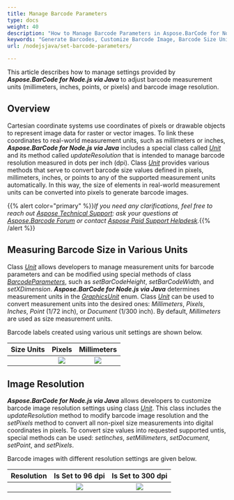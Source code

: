 ```yaml
---
title: Manage Barcode Parameters
type: docs
weight: 40
description: "How to Manage Barcode Parameters in Aspose.BarCode for Node.js"
keywords: "Generate Barcodes, Customize Barcode Image, Barcode Size Units in Aspose.BarCode for Node.js via Java, Work with Barcode Image in Aspose.BarCode for Node.js, Generate Barcodes in Aspose.BarCode, Convert Barcode Size in Aspose.Barcode"
url: /nodejsjava/set-barcode-parameters/

---
```

This article describes how to manage settings provided by ***Aspose.BarCode for Node.js via Java*** to adjust barcode measurement units (millimeters, inches, points, or pixels) and barcode image resolution.
  
## **Overview**
Cartesian coordinate systems use coordinates of pixels or drawable objects to represent image data for raster or vector images. To link these coordinates to real-world measurement units, such as millimeters or inches, ***Aspose.BarCode for Node.js via Java*** includes a special class called [*Unit*]() and its method called *updateResolution* that is intended to manage barcode resolution measured in dots per inch (dpi). Class [*Unit*]() provides various methods that serve to convert barcode size values defined in pixels, millimeters, inches, or points to any of the supported measurement units automatically. In this way, the size of elements in real-world measurement units can be converted into pixels to generate barcode images.  

{{% alert color="primary" %}}*If you need any clarifications, feel free to reach out [Aspose Technical Support](/barcode/nodejsjava/technical-support/): ask your questions at [Aspose.Barcode Forum](https://forum.aspose.com/c/barcode/13) or contact [Aspose Paid Support Helpdesk](https://helpdesk.aspose.com/).*{{% /alert %}}

## **Measuring Barcode Size in Various Units**
Class [*Unit*]() allows developers to manage measurement units for barcode parameters and can be modified using special methods of class [*BarcodeParameters*](), such as *setBarCodeHeight*, *setBarCodeWidth*, and *setXDimension*. ***Aspose.BarCode for Node.js via Java*** determines measurement units in the [*GraphicsUnit*]() enum. Class [*Unit*]() can be used to convert measurement units into the desired ones: *Millimeters*, *Pixels*, *Inches*, *Point* (1/72 inch), or *Document* (1/300 inch). By default, *Millimeters* are used as size measurement units.  
  
Barcode labels created using various unit settings are shown below.
   
|Size Units|Pixels|Millimeters|
| :-: | :-: | :-: |
| |<image src="unitin3pixels.png">|<image src="unitin2millimeters.png">|
  
## **Image Resolution**
***Aspose.BarCode for Node.js via Java*** allows developers to customize barcode image resolution settings using class [*Unit*](). This class includes the *updateResolution* method to modify barcode image resolution and the *setPixels* method to convert all non-pixel size measurements into digital coordinates in pixels. To convert size values into requested supported untis, special methods can be used: *setInches*, *setMillimeters*, *setDocument*, *setPoint*, and *setPixels*. 
  
Barcode images with different resolution settings are given below.
  
|Resolution|Is Set to 96 dpi|Is Set to 300 dpi|
| :-: | :-: | :-: |
| |<image src="unitin1millimeterresolution96.png">|<image src="unitin1millimeterresolution300.png">|
  
